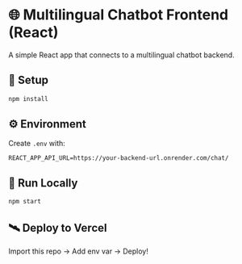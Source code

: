 # 🌐 Multilingual Chatbot Frontend (React)

A simple React app that connects to a multilingual chatbot backend.

## 🧰 Setup
```bash
npm install
```

## ⚙️ Environment
Create `.env` with:
```
REACT_APP_API_URL=https://your-backend-url.onrender.com/chat/
```

## 🚀 Run Locally
```bash
npm start
```

## 🛰️ Deploy to Vercel
Import this repo → Add env var → Deploy!